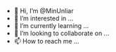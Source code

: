 - 👋 Hi, I’m @MinUnliar
- 👀 I’m interested in ...
- 🌱 I’m currently learning ...
- 💞️ I’m looking to collaborate on ...
- 📫 How to reach me ...

<!---
MinUnliar/MinUnliar is a ✨ special ✨ repository because its `README.md` (this file) appears on your GitHub profile.
You can click the Preview link to take a look at your changes.
--->
